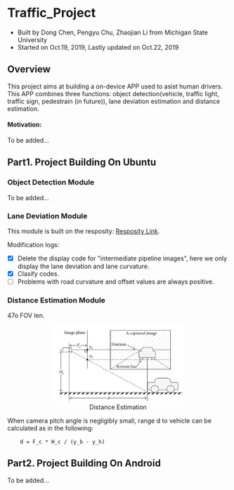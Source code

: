 Traffic_Project
===============

- Built by Dong Chen, Pengyu Chu, Zhaojian Li from Michigan State University
- Started on Oct.19, 2019, Lastly updated on Oct.22, 2019

Overview
-------

This project aims at building a on-device APP used to asist human drivers. This APP combines three functions: object detection(vehicle, 
traffic light, traffic sign, pedestrain (in future)), lane deviation estimation and distance estimation.

#### Motivation:
To be added...

Part1. Project Building On Ubuntu
-------

### Object Detection Module
To be added...

### Lane Deviation Module

This module is built on the resposity: [Resposity Link](https://github.com/ndrplz/self-driving-car/tree/master/project_4_advanced_lane_finding).

Modification logs:
- [x] Delete the display code for "intermediate pipeline images", here we only display the lane deviation and lane curvature.
- [x] Clasify codes.
- [ ] Problems with road curvature and offset values are always positive.

### Distance Estimation Module
47o FOV len.

<p align="center">
     <img src="lane_deviation/Docs/distance_estimation.png" alt="output_example" width="60%" height="60%">
     <br>Distance Estimation
</p>
When camera pitch angle is negligibly small, range d to vehicle can be calculated as in the following: 

```
    d = F_c * H_c / (y_b - y_h)
```

Part2. Project Building On Android
-------

To be added...
